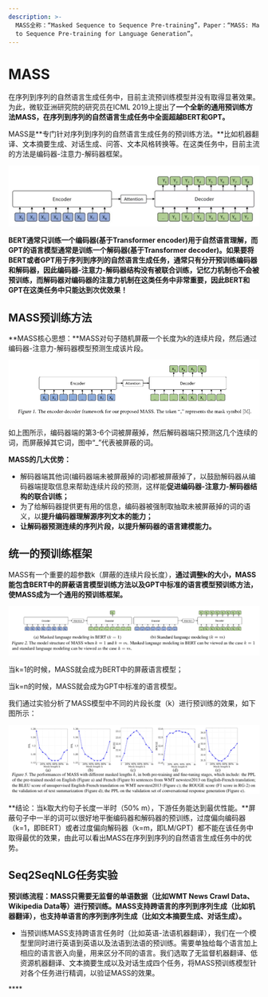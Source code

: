 ```yaml
---
description: >-
  MASS全称：“Masked Sequence to Sequence Pre-training”，Paper：“MASS: Masked Sequence
  to Sequence Pre-training for Language Generation”。
---
```


# MASS

在序列到序列的自然语言生成任务中，目前主流预训练模型并没有取得显著效果。为此，微软亚洲研究院的研究员在ICML 2019上提出了**一个全新的通用预训练方法MASS，在序列到序列的自然语言生成任务中全面超越BERT和GPT。**

MASS是**专门针对序列到序列的自然语言生成任务的预训练方法。**比如机器翻译、文本摘要生成、对话生成、问答、文本风格转换等。在这类任务中，目前主流的方法是编码器-注意力-解码器框架。

![&#x7F16;&#x7801;&#x5668;-&#x6CE8;&#x610F;&#x529B;-&#x89E3;&#x7801;&#x5668;&#x6846;&#x67B6;](../.gitbook/assets/image.png)

**BERT通常只训练一个编码器\(基于Transformer encoder\)用于自然语言理解，而GPT的语言模型通常是训练一个解码器\(基于Transformer decoder\)。如果要将BERT或者GPT用于序列到序列的自然语言生成任务，通常只有分开预训练编码器和解码器，因此编码器-注意力-解码器结构没有被联合训练，记忆力机制也不会被预训练，而解码器对编码器的注意力机制在这类任务中非常重要，因此BERT和GPT在这类任务中只能达到次优效果！**

## **MASS预训练方法**

**MASS核心思想：**MASS对句子随机屏蔽一个长度为k的连续片段，然后通过编码器-注意力-解码器模型预测生成该片段。

![](../.gitbook/assets/image%20%282%29.png)

如上图所示，编码器端的第3-6个词被屏蔽掉，然后解码器端只预测这几个连续的词，而屏蔽掉其它词，图中“\_”代表被屏蔽的词。

**MASS的几大优势：**

* 解码器端其他词\(编码器端未被屏蔽掉的词\)都被屏蔽掉了，以鼓励解码器从编码器端提取信息来帮助连续片段的预测，这样能**促进编码器-注意力-解码器结构的联合训练；**
* 为了给解码器提供更有用的信息，编码器被强制取抽取未被屏蔽掉的词的语义，以**提升编码器理解源序列文本的能力；**
* **让解码器预测连续的序列片段，以提升解码器的语言建模能力。**

## 统一的预训练框架

MASS有一个重要的超参数k（屏蔽的连续片段长度），**通过调整k的大小，MASS能包含BERT中的屏蔽语言模型训练方法以及GPT中标准的语言模型预训练方法，使MASS成为一个通用的预训练框架。**

![](../.gitbook/assets/image%20%283%29.png)

当k=1的时候，MASS就会成为BERT中的屏蔽语言模型；

当k=n的时候，MASS就会成为GPT中标准的语言模型。

我们通过实验分析了MASS模型中不同的片段长度（k）进行预训练的效果，如下图所示：

![](../.gitbook/assets/image%20%281%29.png)

**结论：当k取大约句子长度一半时（50% m），下游任务能达到最优性能。**屏蔽句子中一半的词可以很好地平衡编码器和解码器的预训练，过度偏向编码器（k=1，即BERT）或者过度偏向解码器（k=m，即LM/GPT）都不能在该任务中取得最优的效果，由此可以看出MASS在序列到序列的自然语言生成任务中的优势。

## Seq2SeqNLG任务实验

**预训练流程：MASS只需要无监督的单语数据（比如WMT News Crawl Data、Wikipedia Data等）进行预训练。MASS支持跨语言的序列到序列生成（比如机器翻译），也支持单语言的序列到序列生成（比如文本摘要生成、对话生成）。**

* 当预训练MASS支持跨语言任务时（比如英语-法语机器翻译），我们在一个模型里同时进行英语到英语以及法语到法语的预训练。需要单独给每个语言加上相应的语言嵌入向量，用来区分不同的语言。我们选取了无监督机器翻译、低资源机器翻译、文本摘要生成以及对话生成四个任务，将MASS预训练模型针对各个任务进行精调，以验证MASS的效果。





\*\*\*\*



